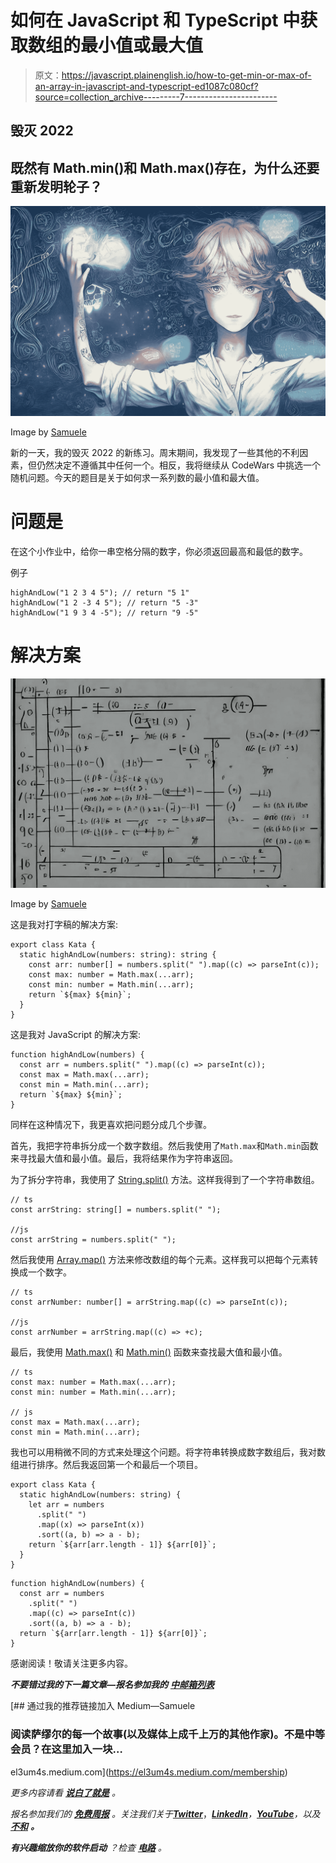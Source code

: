 # 如何在 JavaScript 和 TypeScript 中获取数组的最小值或最大值

> 原文：<https://javascript.plainenglish.io/how-to-get-min-or-max-of-an-array-in-javascript-and-typescript-ed1087c080cf?source=collection_archive---------7----------------------->

## 毁灭 2022

## 既然有 Math.min()和 Math.max()存在，为什么还要重新发明轮子？

![](img/7aa9078be59e8df0467e81d29dbf240a.png)

Image by [Samuele](https://medium.com/@el3um4s)

新的一天，我的毁灭 2022 的新练习。周末期间，我发现了一些其他的不利因素，但仍然决定不遵循其中任何一个。相反，我将继续从 CodeWars 中挑选一个随机问题。今天的题目是关于如何求一系列数的最小值和最大值。

# 问题是

在这个小作业中，给你一串空格分隔的数字，你必须返回最高和最低的数字。

例子

```
highAndLow("1 2 3 4 5"); // return "5 1"
highAndLow("1 2 -3 4 5"); // return "5 -3"
highAndLow("1 9 3 4 -5"); // return "9 -5"
```

# 解决方案

![](img/69fa97a9a1ea5107bf6d670ed2eadbab.png)

Image by [Samuele](https://medium.com/@el3um4s)

这是我对打字稿的解决方案:

```
export class Kata {
  static highAndLow(numbers: string): string {
    const arr: number[] = numbers.split(" ").map((c) => parseInt(c));
    const max: number = Math.max(...arr);
    const min: number = Math.min(...arr);
    return `${max} ${min}`;
  }
}
```

这是我对 JavaScript 的解决方案:

```
function highAndLow(numbers) {
  const arr = numbers.split(" ").map((c) => parseInt(c));
  const max = Math.max(...arr);
  const min = Math.min(...arr);
  return `${max} ${min}`;
}
```

同样在这种情况下，我更喜欢把问题分成几个步骤。

首先，我把字符串拆分成一个数字数组。然后我使用了`Math.max`和`Math.min`函数来寻找最大值和最小值。最后，我将结果作为字符串返回。

为了拆分字符串，我使用了 [String.split()](https://developer.mozilla.org/en-US/docs/Web/JavaScript/Reference/Global_Objects/String/split) 方法。这样我得到了一个字符串数组。

```
// ts
const arrString: string[] = numbers.split(" ");

//js
const arrString = numbers.split(" ");
```

然后我使用 [Array.map()](https://developer.mozilla.org/en-US/docs/Web/JavaScript/Reference/Global_Objects/Array/map) 方法来修改数组的每个元素。这样我可以把每个元素转换成一个数字。

```
// ts
const arrNumber: number[] = arrString.map((c) => parseInt(c));

//js
const arrNumber = arrString.map((c) => +c);
```

最后，我使用 [Math.max()](https://developer.mozilla.org/en-US/docs/Web/JavaScript/Reference/Global_Objects/Math/max) 和 [Math.min()](https://developer.mozilla.org/en-US/docs/Web/JavaScript/Reference/Global_Objects/Math/min) 函数来查找最大值和最小值。

```
// ts
const max: number = Math.max(...arr);
const min: number = Math.min(...arr);

// js
const max = Math.max(...arr);
const min = Math.min(...arr);
```

我也可以用稍微不同的方式来处理这个问题。将字符串转换成数字数组后，我对数组进行排序。然后我返回第一个和最后一个项目。

```
export class Kata {
  static highAndLow(numbers: string) {
    let arr = numbers
      .split(" ")
      .map((x) => parseInt(x))
      .sort((a, b) => a - b);
    return `${arr[arr.length - 1]} ${arr[0]}`;
  }
} 
```

```
function highAndLow(numbers) {
  const arr = numbers
    .split(" ")
    .map((c) => parseInt(c))
    .sort((a, b) => a - b);
  return `${arr[arr.length - 1]} ${arr[0]}`;
}
```

感谢阅读！敬请关注更多内容。

***不要错过我的下一篇文章—报名参加我的*** [***中邮箱列表***](https://medium.com/subscribe/@el3um4s)

[](https://el3um4s.medium.com/membership) [## 通过我的推荐链接加入 Medium—Samuele

### 阅读萨缪尔的每一个故事(以及媒体上成千上万的其他作家)。不是中等会员？在这里加入一块…

el3um4s.medium.com](https://el3um4s.medium.com/membership) 

*更多内容请看* [***说白了就是***](https://plainenglish.io/) *。*

*报名参加我们的* [***免费周报***](http://newsletter.plainenglish.io/) *。关注我们关于*[***Twitter***](https://twitter.com/inPlainEngHQ)，[***LinkedIn***](https://www.linkedin.com/company/inplainenglish/)*，*[***YouTube***](https://www.youtube.com/channel/UCtipWUghju290NWcn8jhyAw)*，以及* [***不和***](https://discord.gg/GtDtUAvyhW) ***。***

***有兴趣缩放你的软件启动*** *？检查* [***电路***](https://circuit.ooo?utm=publication-post-cta) *。*
